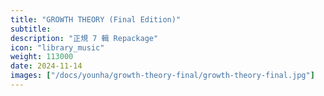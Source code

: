 ```yaml
---
title: "GROWTH THEORY (Final Edition)"
subtitle:
description: "正規 7 輯 Repackage"
icon: "library_music"
weight: 113000
date: 2024-11-14
images: ["/docs/younha/growth-theory-final/growth-theory-final.jpg"]
---
```

